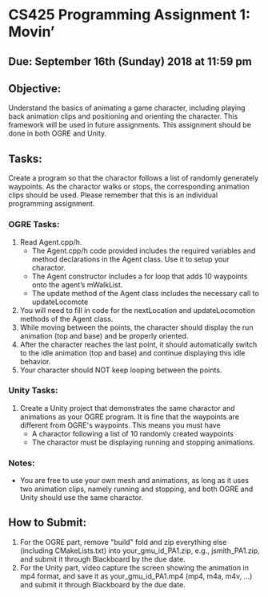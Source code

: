 # CS425 Programming Assignment 1: Movin’

## Due: September 16th (Sunday) 2018 at 11:59 pm

## Objective:

Understand the basics of animating a game character, including playing back animation clips and positioning and orienting the character. This framework will be used in future assignments. This assignment should be done in both OGRE and Unity. 

## Tasks:

Create a program so that the charactor follows a list of randomly generately waypoints. As the charactor walks or stops, the corresponding animation clips should be used. Please remember that this is an individual programming assignment. 

### OGRE Tasks:
1. Read Agent.cpp/h. 
   - The Agent.cpp/h code provided includes the required variables and method declarations in the Agent class. Use it to setup your charactor. 
   - The Agent constructor includes a for loop that adds 10 waypoints onto the agent’s mWalkList.
   - The update method of the Agent class includes the necessary call to updateLocomote
2. You will need to fill in code for the nextLocation and updateLocomotion methods of the Agent class.
3. While moving between the points, the character should display the run animation (top and base) and be properly oriented.
4. After the character reaches the last point, it should automatically switch to the idle animation (top and base) and continue displaying this idle behavior.
5. Your character should NOT keep looping between the points.

### Unity Tasks:
1. Create a Unity project that demonstrates the same charactor and animations as your OGRE program. It is fine that the waypoints are different from OGRE's waypoints. This means you must have
    - A charactor following a list of 10 randomly created waypoints
    - The charactor must be displaying running and stopping animations.

### Notes:
- You are free to use your own mesh and animations, as long as it uses two animation clips, namely running and stopping, and both OGRE and Unity should use the same charactor.

## How to Submit:
1. For the OGRE part, remove "build" fold and zip everything else (including CMakeLists.txt) into your_gmu_id_PA1.zip, e.g., jsmith_PA1.zip, and submit it through Blackboard by the due date.
2. For the Unity part, video capture the screen showing the animation in mp4 format, and save it as your_gmu_id_PA1.mp4 (mp4, m4a, m4v, ...) and submit it through Blackboard by the due date.

